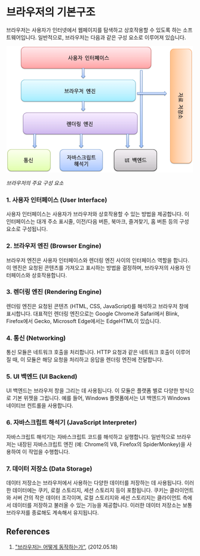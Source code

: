 # 브라우저의 기본구조

브라우저는 사용자가 인터넷에서 웹페이지를 탐색하고 상호작용할 수 있도록 하는 소프트웨어입니다. 일반적으로, 브라우저는 다음과 같은 구성 요소로 이루어져 있습니다.

![브라우저의 주요 구성 요소](../imgs/00_00_00.png)

*브라우저의 주요 구성 요소*

### 1. **사용자 인터페이스 (User Interface)**

사용자 인터페이스는 사용자가 브라우저와 상호작용할 수 있는 방법을 제공합니다. 이 인터페이스는 대개 주소 표시줄, 이전/다음 버튼, 북마크, 즐겨찾기, 홈 버튼 등의 구성 요소로 구성됩니다.

### 2. **브라우저 엔진 (Browser Engine)**

브라우저 엔진은 사용자 인터페이스와 렌더링 엔진 사이의 인터페이스 역할을 합니다. 이 엔진은 요청된 콘텐츠를 가져오고 표시하는 방법을 결정하며, 브라우저의 사용자 인터페이스와 상호작용합니다.

### 3. **렌더링 엔진 (Rendering Engine)**

렌더링 엔진은 요청된 콘텐츠 (HTML, CSS, JavaScript)를 해석하고 브라우저 창에 표시합니다. 대표적인 렌더링 엔진으로는 Google Chrome과 Safari에서 Blink, Firefox에서 Gecko, Microsoft Edge에서는 EdgeHTML이 있습니다.

### 4. **통신 (Networking)**

통신 모듈은 네트워크 호출을 처리합니다. HTTP 요청과 같은 네트워크 호출이 이루어질 때, 이 모듈은 해당 요청을 처리하고 응답을 렌더링 엔진에 전달합니다.

### 5. **UI 백엔드 (UI Backend)**

UI 백엔드는 브라우저 창을 그리는 데 사용됩니다. 이 모듈은 플랫폼 별로 다양한 방식으로 기본 위젯을 그립니다. 예를 들어, Windows 플랫폼에서는 UI 백엔드가 Windows 네이티브 컨트롤을 사용합니다.

### 6. **자바스크립트 해석기 (JavaScript Interpreter)**

자바스크립트 해석기는 자바스크립트 코드를 해석하고 실행합니다. 일반적으로 브라우저는 내장된 자바스크립트 엔진 (예: Chrome의 V8, Firefox의 SpiderMonkey)을 사용하여 이 작업을 수행합니다.

### 7. **데이터 저장소 (Data Storage)**

데이터 저장소는 브라우저에서 사용하는 다양한 데이터를 저장하는 데 사용됩니다. 이러한 데이터에는 쿠키, 로컬 스토리지, 세션 스토리지 등이 포함됩니다. 쿠키는 클라이언트와 서버 간의 작은 데이터 조각이며, 로컬 스토리지와 세션 스토리지는 클라이언트 측에서 데이터를 저장하고 불러올 수 있는 기능을 제공합니다. 이러한 데이터 저장소는 보통 브라우저를 종료해도 계속해서 유지됩니다.


## References
1. ["브라우저는 어떻게 동작하는가"](https://d2.naver.com/helloworld/59361), (2012.05.18)